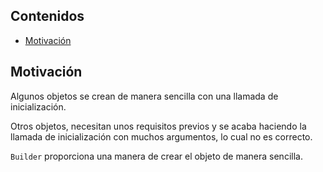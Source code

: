 ## Contenidos

- [Motivación](#motivación)

## Motivación

Algunos objetos se crean de manera sencilla con una llamada de inicialización.

Otros objetos, necesitan unos requisitos previos y se acaba haciendo la llamada de inicialización con muchos argumentos, lo cual no es correcto.

`Builder` proporciona una manera de crear el objeto de manera sencilla.

